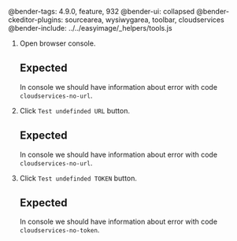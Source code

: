 @bender-tags: 4.9.0, feature, 932
@bender-ui: collapsed
@bender-ckeditor-plugins: sourcearea, wysiwygarea, toolbar, cloudservices
@bender-include: ../../easyimage/_helpers/tools.js

1. Open browser console.

	## Expected

	In console we should have information about error with code `cloudservices-no-url`.

1. Click `Test undefinded URL` button.

	## Expected

	In console we should have information about error with code `cloudservices-no-url`.

1. Click `Test undefinded TOKEN` button.

	## Expected

	In console we should have information about error with code `cloudservices-no-token`.
